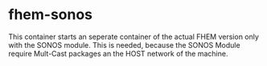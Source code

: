 # fhem-sonos
This container starts an seperate container of the actual FHEM version only with the SONOS module. This is needed, because the SONOS Module require Mult-Cast packages an the HOST network of the machine.
